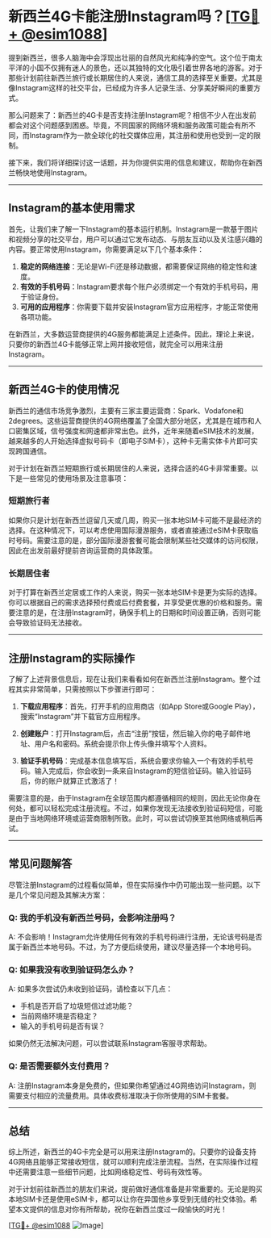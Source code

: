 # 新西兰4G卡能注册Instagram吗？[[TG💪+ @esim1088](https://t.me/s/esim1088)]

提到新西兰，很多人脑海中会浮现出壮丽的自然风光和纯净的空气。这个位于南太平洋的小国不仅拥有迷人的景色，还以其独特的文化吸引着世界各地的游客。对于那些计划前往新西兰旅行或长期居住的人来说，通信工具的选择至关重要。尤其是像Instagram这样的社交平台，已经成为许多人记录生活、分享美好瞬间的重要方式。

那么问题来了：新西兰的4G卡是否支持注册Instagram呢？相信不少人在出发前都会对这个问题感到困惑。毕竟，不同国家的网络环境和服务政策可能会有所不同，而Instagram作为一款全球化的社交媒体应用，其注册和使用也受到一定的限制。

接下来，我们将详细探讨这一话题，并为你提供实用的信息和建议，帮助你在新西兰畅快地使用Instagram。

---

## Instagram的基本使用需求

首先，让我们来了解一下Instagram的基本运行机制。Instagram是一款基于图片和视频分享的社交平台，用户可以通过它发布动态、与朋友互动以及关注感兴趣的内容。要正常使用Instagram，你需要满足以下几个基本条件：

1. **稳定的网络连接**：无论是Wi-Fi还是移动数据，都需要保证网络的稳定性和速度。
2. **有效的手机号码**：Instagram要求每个账户必须绑定一个有效的手机号码，用于验证身份。
3. **可用的应用程序**：你需要下载并安装Instagram官方应用程序，才能正常使用各项功能。

在新西兰，大多数运营商提供的4G服务都能满足上述条件。因此，理论上来说，只要你的新西兰4G卡能够正常上网并接收短信，就完全可以用来注册Instagram。

---

## 新西兰4G卡的使用情况

新西兰的通信市场竞争激烈，主要有三家主要运营商：Spark、Vodafone和2degrees。这些运营商提供的4G网络覆盖了全国大部分地区，尤其是在城市和人口密集区域，信号强度和网速都非常出色。此外，近年来随着eSIM技术的发展，越来越多的人开始选择虚拟号码卡（即电子SIM卡），这种卡无需实体卡片即可实现跨国通信。

对于计划在新西兰短期旅行或长期居住的人来说，选择合适的4G卡非常重要。以下是一些常见的使用场景及注意事项：

### 短期旅行者

如果你只是计划在新西兰逗留几天或几周，购买一张本地SIM卡可能不是最经济的选择。在这种情况下，可以考虑使用国际漫游服务，或者直接通过eSIM卡获取临时号码。需要注意的是，部分国际漫游套餐可能会限制某些社交媒体的访问权限，因此在出发前最好提前咨询运营商的具体政策。

### 长期居住者

对于打算在新西兰定居或工作的人来说，购买一张本地SIM卡是更为实际的选择。你可以根据自己的需求选择预付费或后付费套餐，并享受更优惠的价格和服务。需要注意的是，在注册Instagram时，确保手机上的日期和时间设置正确，否则可能会导致验证码无法接收。

---

## 注册Instagram的实际操作

了解了上述背景信息后，现在让我们来看看如何在新西兰注册Instagram。整个过程其实非常简单，只需按照以下步骤进行即可：

1. **下载应用程序**：首先，打开手机的应用商店（如App Store或Google Play），搜索“Instagram”并下载官方应用程序。
   
2. **创建账户**：打开Instagram后，点击“注册”按钮，然后输入你的电子邮件地址、用户名和密码。系统会提示你上传头像并填写个人资料。

3. **验证手机号码**：完成基本信息填写后，系统会要求你输入一个有效的手机号码。输入完成后，你会收到一条来自Instagram的短信验证码。输入验证码后，你的账户就算正式激活了！

需要注意的是，由于Instagram在全球范围内都遵循相同的规则，因此无论你身在何处，都可以轻松完成注册流程。不过，如果你发现无法接收到验证码短信，可能是由于当地网络环境或运营商限制所致。此时，可以尝试切换至其他网络或稍后再试。

---

## 常见问题解答

尽管注册Instagram的过程看似简单，但在实际操作中仍可能出现一些问题。以下是几个常见问题及其解决方案：

### Q: 我的手机没有新西兰号码，会影响注册吗？

A: 不会影响！Instagram允许使用任何有效的手机号码进行注册，无论该号码是否属于新西兰本地号码。不过，为了方便后续使用，建议尽量选择一个本地号码。

### Q: 如果我没有收到验证码怎么办？

A: 如果多次尝试仍未收到验证码，请检查以下几点：
   - 手机是否开启了垃圾短信过滤功能？
   - 当前网络环境是否稳定？
   - 输入的手机号码是否有误？

如果仍然无法解决问题，可以尝试联系Instagram客服寻求帮助。

### Q: 是否需要额外支付费用？

A: 注册Instagram本身是免费的，但如果你希望通过4G网络访问Instagram，则需要支付相应的流量费用。具体收费标准取决于你所使用的SIM卡套餐。

---

## 总结

综上所述，新西兰的4G卡完全是可以用来注册Instagram的。只要你的设备支持4G网络且能够正常接收短信，就可以顺利完成注册流程。当然，在实际操作过程中还需要注意一些细节问题，比如网络稳定性、号码有效性等。

对于计划前往新西兰的朋友们来说，提前做好通信准备是非常重要的。无论是购买本地SIM卡还是使用eSIM卡，都可以让你在异国他乡享受到无缝的社交体验。希望本文提供的信息对你有所帮助，祝你在新西兰度过一段愉快的时光！

[[TG💪+ @esim1088](https://t.me/s/esim1088) ![Image](https://i.postimg.cc/4NQfJmqS/Snipaste-2025-05-13-00-14-12.png)]